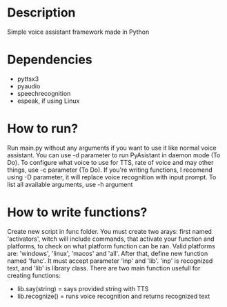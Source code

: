 # Description
Simple voice assistant framework made in Python
# Dependencies
* pyttsx3
* pyaudio
* speechrecognition
* espeak, if using Linux
# How to run?
Run main.py without any arguments if you want to use it like normal voice assistant.
You can use -d parameter to run PyAsistant in daemon mode (To Do).
To configure what voice to use for TTS, rate of voice and may other things, use -c parameter (To Do).
If you're writing functions, I recomend using -D parameter, it will replace voice recognition with input prompt.
To list all available arguments, use -h argument
# How to write functions?
Create new script in func folder. You must create two arays: first named 'activators', witch will include commands, that activate your function and platforms, to check on what platform function can be ran. Valid platforms are: 'windows', 'linux', 'macos' and 'all'. After that, define new function named 'func'. It must accept parameter 'inp' and 'lib'. 'inp' is recognized text, and 'lib' is library class. There are two main function usefull for creating functions:
* lib.say(string) = says provided string with TTS
* lib.recognize() = runs voice recognition and returns recognized text
